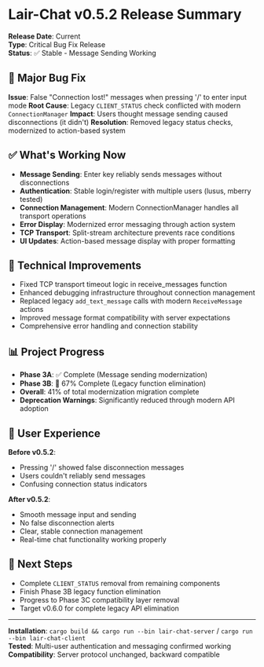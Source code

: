 # Lair-Chat v0.5.2 Release Summary

**Release Date**: Current  
**Type**: Critical Bug Fix Release  
**Status**: ✅ Stable - Message Sending Working

## 🎯 Major Bug Fix

**Issue**: False "Connection lost!" messages when pressing '/' to enter input mode
**Root Cause**: Legacy `CLIENT_STATUS` check conflicted with modern `ConnectionManager` 
**Impact**: Users thought message sending caused disconnections (it didn't)
**Resolution**: Removed legacy status checks, modernized to action-based system

## ✅ What's Working Now

- **Message Sending**: Enter key reliably sends messages without disconnections
- **Authentication**: Stable login/register with multiple users (lusus, mberry tested)
- **Connection Management**: Modern ConnectionManager handles all transport operations
- **Error Display**: Modernized error messaging through action system
- **TCP Transport**: Split-stream architecture prevents race conditions
- **UI Updates**: Action-based message display with proper formatting

## 🔧 Technical Improvements

- Fixed TCP transport timeout logic in receive_messages function
- Enhanced debugging infrastructure throughout connection management
- Replaced legacy `add_text_message` calls with modern `ReceiveMessage` actions
- Improved message format compatibility with server expectations
- Comprehensive error handling and connection stability

## 📊 Project Progress

- **Phase 3A**: ✅ Complete (Message sending modernization)
- **Phase 3B**: 🔄 67% Complete (Legacy function elimination)
- **Overall**: 41% of total modernization migration complete
- **Deprecation Warnings**: Significantly reduced through modern API adoption

## 🚀 User Experience

**Before v0.5.2**:
- Pressing '/' showed false disconnection messages
- Users couldn't reliably send messages
- Confusing connection status indicators

**After v0.5.2**:
- Smooth message input and sending
- No false disconnection alerts
- Clear, stable connection management
- Real-time chat functionality working properly

## 🎯 Next Steps

- Complete `CLIENT_STATUS` removal from remaining components
- Finish Phase 3B legacy function elimination 
- Progress to Phase 3C compatibility layer removal
- Target v0.6.0 for complete legacy API elimination

---

**Installation**: `cargo build && cargo run --bin lair-chat-server` / `cargo run --bin lair-chat-client`  
**Tested**: Multi-user authentication and messaging confirmed working  
**Compatibility**: Server protocol unchanged, backward compatible